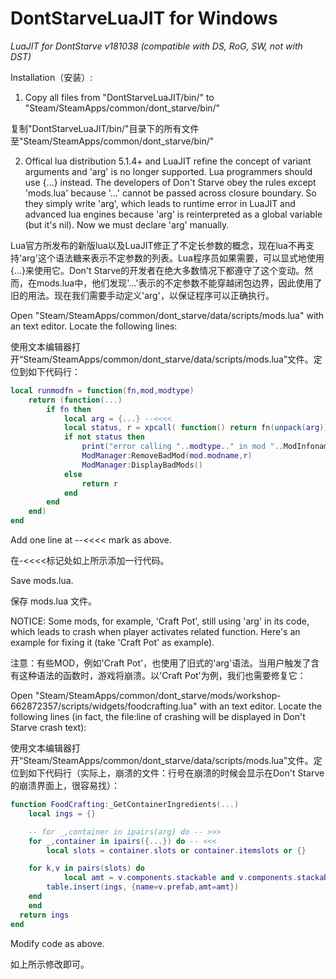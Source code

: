 # DontStarveLuaJIT for Windows
_LuaJIT for DontStarve v181038 (compatible with DS, RoG, SW, not with DST)_

Installation（安装）: 

1. Copy all files from "DontStarveLuaJIT/bin/" to "Steam/SteamApps/common/dont_starve/bin/"

复制"DontStarveLuaJIT/bin/"目录下的所有文件至"Steam/SteamApps/common/dont_starve/bin/"

2. Offical lua distribution 5.1.4+ and LuaJIT refine the concept of variant arguments and 'arg' is no longer supported. Lua programmers should use {...} instead. The developers of Don't Starve obey the rules except 'mods.lua' because '...' cannot be passed across closure boundary. So they simply write 'arg', which leads to runtime error in LuaJIT and advanced lua engines because 'arg' is reinterpreted as a global variable (but it's nil). Now we must declare 'arg' manually.

Lua官方所发布的新版lua以及LuaJIT修正了不定长参数的概念，现在lua不再支持'arg'这个语法糖来表示不定参数的列表。Lua程序员如果需要，可以显式地使用{...}来使用它。Don't Starve的开发者在绝大多数情况下都遵守了这个变动。然而，在mods.lua中，他们发现'...'表示的不定参数不能穿越闭包边界，因此使用了旧的用法。现在我们需要手动定义'arg'，以保证程序可以正确执行。

 Open "Steam/SteamApps/common/dont_starve/data/scripts/mods.lua" with an text editor. Locate the following lines:

使用文本编辑器打开“Steam/SteamApps/common/dont_starve/data/scripts/mods.lua”文件。定位到如下代码行：

```lua
local runmodfn = function(fn,mod,modtype)
	return (function(...)
		if fn then
			local arg = {...} --<<<<
			local status, r = xpcall( function() return fn(unpack(arg)) end, debug.traceback)
			if not status then
				print("error calling "..modtype.." in mod "..ModInfoname(mod.modname)..": \n"..r)
				ModManager:RemoveBadMod(mod.modname,r)
				ModManager:DisplayBadMods()
			else
				return r
			end
		end
	end)
end
```
Add one line at --<<<< mark as above.

在-<<<<标记处如上所示添加一行代码。

Save mods.lua. 

保存 mods.lua 文件。


NOTICE: Some mods, for example, 'Craft Pot', still using 'arg' in its code, which leads to crash when player activates related function. Here's an example for fixing it (take 'Craft Pot' as example).

注意：有些MOD，例如'Craft Pot'，也使用了旧式的'arg'语法。当用户触发了含有这种语法的函数时，游戏将崩溃。以'Craft Pot'为例，我们也需要修复它：

 Open "Steam/SteamApps/common/dont_starve/mods/workshop-662872357/scripts/widgets/foodcrafting.lua" with an text editor. Locate the following lines (in fact, the file:line of crashing will be displayed in Don't Starve crash text):


使用文本编辑器打开“Steam/SteamApps/common/dont_starve/data/scripts/mods.lua”文件。定位到如下代码行（实际上，崩溃的文件：行号在崩溃的时候会显示在Don't Starve 的崩溃界面上，很容易找）：

```lua
function FoodCrafting:_GetContainerIngredients(...)
	local ings = {}

	-- for _,container in ipairs(arg) do -- >>>
	for _,container in ipairs({...}) do -- <<<
		local slots = container.slots or container.itemslots or {}

  	for k,v in pairs(slots) do
			local amt = v.components.stackable and v.components.stackable.stacksize or 1
    	table.insert(ings, {name=v.prefab,amt=amt})
  	end
	end
  return ings
end
```

Modify code as above.

如上所示修改即可。
